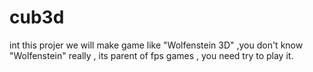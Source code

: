 # cub3d
int this projer we will make game like "Wolfenstein 3D" ,you don't know "Wolfenstein" really ,
its parent of fps games , you need try to play it.

